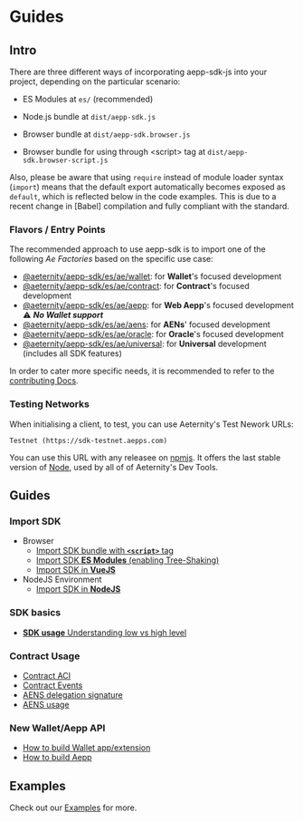 # Guides

## Intro
There are three different ways of incorporating aepp-sdk-js into your project, depending on the particular scenario:

* ES Modules at `es/` (recommended)

* Node.js bundle at `dist/aepp-sdk.js`

* Browser bundle at `dist/aepp-sdk.browser.js`

* Browser bundle for using through \<script\> tag at `dist/aepp-sdk.browser-script.js`

Also, please be aware that using `require` instead of module loader syntax
(`import`) means that the default export automatically becomes exposed as
`default`, which is reflected below in the code examples. This is due to a
recent change in [Babel] compilation and fully compliant with the standard.

### Flavors / Entry Points

The recommended approach to use aepp-sdk is to import one of the following _Ae
Factories_ based on the specific use case:

* [@aeternity/aepp-sdk/es/ae/wallet](api/ae/wallet.md): for **Wallet**'s focused development
* [@aeternity/aepp-sdk/es/ae/contract](api/ae/contract.md): for **Contract**'s focused development
* [@aeternity/aepp-sdk/es/ae/aepp](api/ae/aepp.md): for **Web Aepp**'s focused development ⚠️ **_No Wallet support_**
* [@aeternity/aepp-sdk/es/ae/aens](api/ae/aens.md): for **AENs**' focused development
* [@aeternity/aepp-sdk/es/ae/oracle](api/ae/oracle.md): for **Oracle**'s focused development
* [@aeternity/aepp-sdk/es/ae/universal](api/ae/universal.md): for **Universal** development (includes all SDK features)

In order to cater more specific needs, it is recommended to refer to the
[contributing Docs](contrib/README.md).

### Testing Networks
When initialising a client, to test, you can use Aeternity's Test Nework URLs:

` Testnet (https://sdk-testnet.aepps.com) `

You can use this URL with any releasee on [npmjs](https://www.npmjs.com/package/@aeternity/aepp-sdk). It offers the last stable version of [Node](https://github.com/aeternity/aeternity), used by all of of Aeternity's Dev Tools.

## Guides
### Import SDK
  - Browser
    - [Import SDK bundle with **`<script>`** tag](guides/import-script-tag.md)
    - [Import SDK **ES Modules** (enabling Tree-Shaking)](guides/import-tree-shaking.md)
    - [Import SDK in **VueJS**](guides/import-vuejs.md)
  - NodeJS Environment
    - [Import SDK in **NodeJS**](guides/import-nodejs.md)

### SDK basics
   - [**SDK usage** Understanding low vs high level](guides/low-vs-high-usage.md)

### Contract Usage
 - [Contract ACI](guides/contract-aci-usage.md)
 - [Contract Events](guides/contract-events.md)
 - [AENS delegation signature](guides/delegate-signature-to-contract.md)
 - [AENS usage](guides/aens-usage.md)

### New Wallet/Aepp API
 - [How to build Wallet app/extension](guides/how-to-build-an-wallet-app-or-extension.md)
 - [How to build Aepp](guides/how-to-build-aepp-using-new-wallet-api.md)

## Examples
Check out our [Examples](../examples/README.md) for more.
